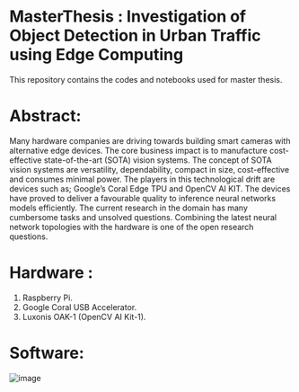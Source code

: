 # MasterThesis : Investigation of Object Detection in Urban Traffic using Edge Computing
This repository contains the codes and notebooks used for master thesis. 
# Abstract:
Many hardware companies are driving towards building smart cameras with alternative
edge devices. The core business impact is to manufacture cost-effective state-of-the-art
(SOTA) vision systems. The concept of SOTA vision systems are versatility, dependability,
compact in size, cost-effective and consumes minimal power. The players in this
technological drift are devices such as; Google’s Coral Edge TPU and OpenCV AI KIT.
The devices have proved to deliver a favourable quality to inference neural networks models
efficiently. The current research in the domain has many cumbersome tasks and unsolved
questions. Combining the latest neural network topologies with the hardware is one of the
open research questions.

# Hardware : 
1) Raspberry Pi.
2) Google Coral USB Accelerator. 
3) Luxonis OAK-1 (OpenCV AI Kit-1).

# Software: 
![image](https://user-images.githubusercontent.com/34217063/164266810-82fa852a-666a-43f4-8fed-5aaeffcf06fc.png)

